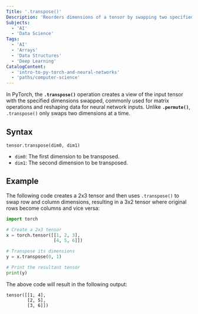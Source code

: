 ```yaml
---
Title: '.transpose()'
Description: 'Reorders dimensions of a tensor by swapping two specified dimensions.'
Subjects:
  - 'AI'
  - 'Data Science'
Tags:
  - 'AI'
  - 'Arrays'
  - 'Data Structures'
  - 'Deep Learning'
CatalogContent:
  - 'intro-to-py-torch-and-neural-networks'
  - 'paths/computer-science'
---
```


In PyTorch, the **`.transpose()`** operation creates a view of the input tensor with the specified dimensions swapped, commonly used for matrix operations and reshaping data for neural network inputs. Unlike **`.permute()`**, `.transpose()` only swaps two dimensions at a time.

## Syntax

```pseudo
tensor.transpose(dim0, dim1)
```

- `dim0`: The first dimension to be transposed.
- `dim1`: The second dimension to be transposed.

## Example

The following code creates a 2x3 tensor and then uses `.transpose()` to swap row and column dimensions, resulting in a 3x2 tensor where original rows become columns and vice versa:

```py
import torch

# Create a 2x3 tensor
x = torch.tensor([[1, 2, 3],
                  [4, 5, 6]])

# Transpose its dimensions
y = x.transpose(0, 1)

# Print the resultant tensor
print(y)
```

The above code will result in the following output:

```shell
tensor([[1, 4],
        [2, 5],
        [3, 6]])
```
